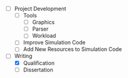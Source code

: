 - [ ] Project Development
  - [ ] Tools
    - [ ] Graphics
    - [ ] Parser
    - [ ] Workload
  - [ ] Improve Simulation Code
  - [ ] Add New Resources to Simulation Code
- [ ] Writing
  - [X] Qualification
  - [ ] Dissertation
